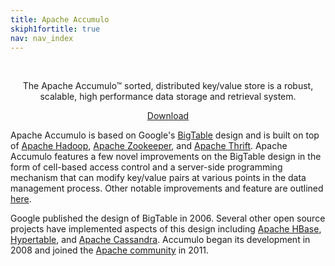 ```yaml
---
title: Apache Accumulo
skiph1fortitle: true
nav: nav_index
---
```


<br>
<div class="jumbotron" style="text-align: center">
<p>The Apache Accumulo&trade; sorted, distributed key/value store is a robust, scalable, high performance data storage and retrieval system.</p>
<a class="btn btn-success btn-lg" href="downloads/" role="button"><span class="glyphicon glyphicon-download"></span> Download</a>
</div>

Apache Accumulo is based on Google's [BigTable][1] design and is built on top
of [Apache Hadoop][2], [Apache Zookeeper][3], and [Apache Thrift][4]. Apache
Accumulo features a few novel improvements on the BigTable design in the form
of cell-based access control and a server-side programming mechanism that can
modify key/value pairs at various points in the data management process. Other
notable improvements and feature are outlined [here](notable_features).

Google published the design of BigTable in 2006. Several other open source
projects have implemented aspects of this design including [Apache HBase][5],
[Hypertable][6], and [Apache Cassandra][7]. Accumulo began its development in
2008 and joined the [Apache community][8] in 2011.

[1]: https://research.google.com/archive/bigtable.html "BigTable"
[2]: https://hadoop.apache.org                   "Apache Hadoop"
[3]: https://zookeeper.apache.org                 "Apache Zookeeper"
[4]: https://thrift.apache.org                    "Apache Thrift"
[5]: https://hbase.apache.org                     "Apache HBase"
[6]: http://hypertable.com                       "Hypertable"
[7]: https://cassandra.apache.org                 "Apache Cassandra"
[8]: https://www.apache.org                      "Apache Software Foundation"
